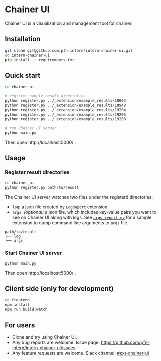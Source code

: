 # Chainer UI

Chainer UI is a visualization and management tool for chainer.

## Installation

```sh
git clone git@github.com:pfn-intern/intern-chainer-ui.git
cd intern-chainer-ui
pip install -r requirements.txt
```

## Quick start

```sh
cd chainer_ui

# register sample result directories
python register.py ../_extension/example_results/18003
python register.py ../_extension/example_results/18948
python register.py ../_extension/example_results/19204
python register.py ../_extension/example_results/19205
python register.py ../_extension/example_results/19208

# run Chainer UI server
python main.py
```

Then open http://localhost:5000/ .


## Usage

### Register result directories

```sh
cd chainer_ui
python register.py path/to/result
```

The Chainer UI server watches two files under the registerd directories.

- `log`: a json file created by `LogReport` extension.
- `args`: *(optional)* a json file, which includes key-value pairs you want to see on Chainer UI along with logs. See [`args_report.py`](https://github.com/pfn-intern/intern-chainer-ui/tree/master/_extension) for a sample extension to dump command line arguments to `args` file.

```
path/to/result
├── log
├── args
```

### Start Chainer UI server

```sh
python main.py
```

Then open http://localhost:5000/ .


## Client side (only for development)

```sh
cd frontend
npm install
npm run build:watch
```


## For users

- Clone and try using Chainer UI.
- Any bug reports are welcome. Issue page: https://github.com/pfn-intern/intern-chainer-ui/issues
- Any feature requests are welcome. Slack channel: [#ext-chainer-ui](https://preferred.slack.com/messages/ext-chainer-ui/)




